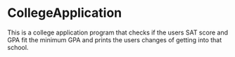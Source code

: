 # CollegeApplication
This is a college application program that checks if the users SAT score and GPA fit the minimum GPA and prints the users changes of getting into that school. 
